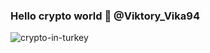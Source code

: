 ### Hello crypto world 👋 @Viktory_Vika94
![crypto-in-turkey](https://user-images.githubusercontent.com/104851389/204079604-0b4b08da-8821-40d2-9695-dfba806fa36a.jpeg)

<!--
**Vikaaaa94/Vikaaaa94** is a ✨ _special_ ✨ repository because its `README.md` (this file) appears on your GitHub profile.

Here are some ideas to get you started:

- 🔭 I’m currently working on ...
- 🌱 I’m currently learning ...
- 👯 I’m looking to collaborate on ...
- 🤔 I’m looking for help with ...
- 💬 Ask me about ...
- 📫 How to reach me: ...
- 😄 Pronouns: ...
- ⚡ Fun fact: ...
-->

